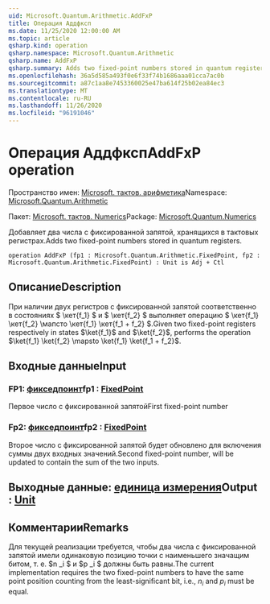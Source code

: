 ```yaml
---
uid: Microsoft.Quantum.Arithmetic.AddFxP
title: Операция Аддфксп
ms.date: 11/25/2020 12:00:00 AM
ms.topic: article
qsharp.kind: operation
qsharp.namespace: Microsoft.Quantum.Arithmetic
qsharp.name: AddFxP
qsharp.summary: Adds two fixed-point numbers stored in quantum registers.
ms.openlocfilehash: 36a5d585a493f0e6f33f74b1686aaa01cca7ac0b
ms.sourcegitcommit: a87c1aa8e7453360025e47ba614f25b02ea84ec3
ms.translationtype: MT
ms.contentlocale: ru-RU
ms.lasthandoff: 11/26/2020
ms.locfileid: "96191046"
---
```

# <a name="addfxp-operation"></a><span data-ttu-id="2584d-102">Операция Аддфксп</span><span class="sxs-lookup"><span data-stu-id="2584d-102">AddFxP operation</span></span>

<span data-ttu-id="2584d-103">Пространство имен: [Microsoft. тактов. арифметика](xref:Microsoft.Quantum.Arithmetic)</span><span class="sxs-lookup"><span data-stu-id="2584d-103">Namespace: [Microsoft.Quantum.Arithmetic](xref:Microsoft.Quantum.Arithmetic)</span></span>

<span data-ttu-id="2584d-104">Пакет: [Microsoft. тактов. Numerics](https://nuget.org/packages/Microsoft.Quantum.Numerics)</span><span class="sxs-lookup"><span data-stu-id="2584d-104">Package: [Microsoft.Quantum.Numerics](https://nuget.org/packages/Microsoft.Quantum.Numerics)</span></span>


<span data-ttu-id="2584d-105">Добавляет два числа с фиксированной запятой, хранящихся в тактовых регистрах.</span><span class="sxs-lookup"><span data-stu-id="2584d-105">Adds two fixed-point numbers stored in quantum registers.</span></span>

```qsharp
operation AddFxP (fp1 : Microsoft.Quantum.Arithmetic.FixedPoint, fp2 : Microsoft.Quantum.Arithmetic.FixedPoint) : Unit is Adj + Ctl
```


## <a name="description"></a><span data-ttu-id="2584d-106">Описание</span><span class="sxs-lookup"><span data-stu-id="2584d-106">Description</span></span>

<span data-ttu-id="2584d-107">При наличии двух регистров с фиксированной запятой соответственно в состояниях $ \кет{f_1} $ и $ \кет{f_2} $ выполняет операцию $ \кет{f_1} \кет{f_2} \мапсто \кет{f_1} \кет{f_1 + f_2} $.</span><span class="sxs-lookup"><span data-stu-id="2584d-107">Given two fixed-point registers respectively in states $\ket{f_1}$ and $\ket{f_2}$, performs the operation $\ket{f_1} \ket{f_2} \mapsto \ket{f_1} \ket{f_1 + f_2}$.</span></span>

## <a name="input"></a><span data-ttu-id="2584d-108">Входные данные</span><span class="sxs-lookup"><span data-stu-id="2584d-108">Input</span></span>

### <a name="fp1--fixedpoint"></a><span data-ttu-id="2584d-109">FP1: [фикседпоинт](xref:Microsoft.Quantum.Arithmetic.FixedPoint)</span><span class="sxs-lookup"><span data-stu-id="2584d-109">fp1 : [FixedPoint](xref:Microsoft.Quantum.Arithmetic.FixedPoint)</span></span>

<span data-ttu-id="2584d-110">Первое число с фиксированной запятой</span><span class="sxs-lookup"><span data-stu-id="2584d-110">First fixed-point number</span></span>


### <a name="fp2--fixedpoint"></a><span data-ttu-id="2584d-111">Fp2: [фикседпоинт](xref:Microsoft.Quantum.Arithmetic.FixedPoint)</span><span class="sxs-lookup"><span data-stu-id="2584d-111">fp2 : [FixedPoint](xref:Microsoft.Quantum.Arithmetic.FixedPoint)</span></span>

<span data-ttu-id="2584d-112">Второе число с фиксированной запятой будет обновлено для включения суммы двух входных значений.</span><span class="sxs-lookup"><span data-stu-id="2584d-112">Second fixed-point number, will be updated to contain the sum of the two inputs.</span></span>



## <a name="output--unit"></a><span data-ttu-id="2584d-113">Выходные данные: [единица измерения](xref:microsoft.quantum.lang-ref.unit)</span><span class="sxs-lookup"><span data-stu-id="2584d-113">Output : [Unit](xref:microsoft.quantum.lang-ref.unit)</span></span>



## <a name="remarks"></a><span data-ttu-id="2584d-114">Комментарии</span><span class="sxs-lookup"><span data-stu-id="2584d-114">Remarks</span></span>

<span data-ttu-id="2584d-115">Для текущей реализации требуется, чтобы два числа с фиксированной запятой имели одинаковую позицию точки с наименьшего значащим битом, т. е. $n _i $ и $p _i $ должны быть равны.</span><span class="sxs-lookup"><span data-stu-id="2584d-115">The current implementation requires the two fixed-point numbers to have the same point position counting from the least-significant bit, i.e., $n_i$ and $p_i$ must be equal.</span></span>